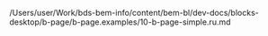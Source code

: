 /Users/user/Work/bds-bem-info/content/bem-bl/dev-docs/blocks-desktop/b-page/b-page.examples/10-b-page-simple.ru.md